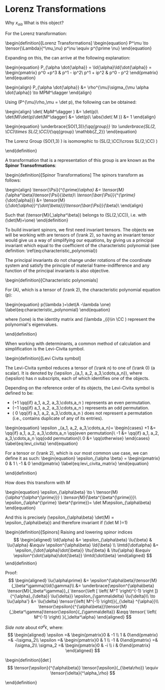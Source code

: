 # Lorenz Transformations

Why $x_{\dot{\alpha} \alpha}$  What is this object?

For the Lorenz transformation:

<!-- #TODO: Write definition of Lorentz Group -->

\begin{definition}[Lorenz Transformations]
  \begin{equation}
    P^\mu \to \tensor{\Lambda}{^\mu_\nu} p^\nu \equiv p^{\prime \nu}
  \end{equation}

  Expanding on this, the can arrive at the following explanation:

  \begin{equation}
    P_{\alpha \dot{\alpha}} = \ld{\alpha}\ld{\dot{\alpha}} = \begin{pmatrix}
      p^0 +p^3 & p^1 - ip^2\\
      p^1 + ip^2 & p^0 - p^2
    \end{pmatrix}
  \end{equation}

  \begin{align}
    P_{\alpha \dot{\alpha}} &= \rho^{\mu}\sigma_{\mu \alpha \dot{\alpha}} \to MPM^\dagger
  \end{align}

  Using \(P^{\mu}\rho_\mu = \det p\), the following can be obtained:

  \begin{align}
    \det( MpM^\dagger ) &= \det(p)\\
    \det(M)\det(p)\det(M^\dagger) &= \det(p)\\
    \abs{\det( M )} &= 1
  \end{align}

  \begin{equation}
    \underbrace{SO(1,3)}_{\qq{group}} \to \underbrace{SL(2, \CC)\times SL(2,\CC)}_{\qq{group} \mathbb{Z_2}}
  \end{equation}

  The Lorenz Group \(SO(1,3) \) is isomorephic to \(SL(2,\CC)\cross SL(2,\CC) \)

\end{definition}

A transformation that is a representation of this group is are known as the **Spinor Transofrmations**:

<!-- #TODO: Write Spinor Transformation definition in words -->

\begin{definition}[Spinor Transformations]
The spinors transform as follows:

\begin{align}
  \tensor{\Psi}{^{\prime}_\alpha} &= \tensor{M}{_\alpha^\beta}\tensor{\Psi}{_\beta}\\
  \tensor{\bar{\Psi}}{^{\prime}_{\dot{\alpha}}} &= \tensor{M}{_{\dot{\alpha}}^{\dot{\beta}}}\tensor{\bar{\Psi}}{_\beta}\\
\end{align}

Such that \(\tensor{M}{_\alpha^\beta}\) belongs to \(SL(2,\CC)\), i.e. with \(\det(M)=\one\)
\end{definition}

To build invariant spinors, we first need invariant tensors. The objects we will be working with are tensors of \(\rank 2\), so having an invariant tensor would give us a way of simplifying our equations, by giving us a principal invariant which equal to the coefficient of the characteristic polynomial (see definition: \ref{eq:characteristic_polynomial})

The principal invariants do not change under rotations of the coordinate system 
and satisfy the principle of material frame-indifference
and any function of the principal invariants is also objective.


\begin{definition}[Characteristic polynomials]

  For \(A\), which is a tensor of \(\rank 2\), the characteristic polynomial equation \(p\):

  \begin{equation}
    p(\lambda )=\det(A -\lambda \one)
    \label{eq:characteristic_polynomial}
  \end{equation}

  where \(\one\) is the identity matrix and \(\lambda _{i}\in \CC \) represent the polynomial's eigenvalues.


\end{definition}


When working with determinants, a common method of calculation and simplification is the Levi-Civita symbol.



\begin{definition}[Levi Civita symbol]

The Levi-Civita symbol reduces a tensor of \(\rank n\) to one of \(\rank 0\) (a scalar). It is denoted by \(\epsilon _{a_1, a_2, a_3,\cdots,a_n}\), where \(\epsilon\) has $n$ subscripts, each of which identifies one of the objects.

Depending on the reference order of its objects, the Levi-Civita symbol is defined to be:
 - \(+1 \qq{if} a_1, a_2, a_3,\cdots,a_n \) represents an even permutation.
 - \(−1 \qq{if} a_1, a_2, a_3,\cdots,a_n \) represents an odd permutation.
 - \( 0 \qq{if} a_1, a_2, a_3,\cdots,a_n \) does not represent a permutation (i.e., contains duplicate of any of its entries).

 \begin{equation}
 \epsilon _{a_1, a_2, a_3,\cdots,a_n}= \begin{cases}
 +1 &= \qq{if} a_1, a_2, a_3,\cdots,a_n \qq{even permutation}\\
 -1 &= \qq{if} a_1, a_2, a_3,\cdots,a_n \qq{odd permutation}\\
 0 &= \qq{otherwise}
 \end{cases}
 \label{eq:levi_civita}
 \end{equation}

 For a tensor or \(\rank 2\), which is our most common use case, we can define it as such:
  \begin{equation}
    \epsilon_{\alpha \beta} = \begin{pmatrix} 0 & 1 \\ -1 & 0 \end{pmatrix}
     \label{eq:levi_civita_matrix}
  \end{equation}

\end{definition}

How does this transform with $M$

\begin{equation}
  \epsilon_{\alpha\beta} \to \\
  \tensor{M}{_\alpha^{\alpha^{\prime}}} \\
  \tensor{M}{_\beta^{\beta^{\prime}}}\\
  \epsilon_{\alpha^{\prime} \beta^{\prime}}= \det M\epsilon_{\alpha\beta}
\end{equation}

And this is precisely \(\epsilon_{\alpha\beta} \det(M) = \epsilon_{\alpha\beta}\) and therefore invariant if \(\det M )=1\)


\begin{definition}[Spinors]
  Raising and lowering spinor indices
$$
\begin{aligned}
  \ld{\alpha} &= \epsilon_{\alpha\beta} \lu{\beta} &
  \lu{\alpha} &\equiv \epsilon^{\alpha\beta} \ld{\beta} \\
  \lmtd{\dot\alpha} &= \epsilon_{\dot{\alpha}\dot{\beta}} \ltu{\beta} &
  \ltu{\alpha} &\equiv \epsilon^{\dot{\alpha}\dot{\beta}} \lmtd{\dot\beta}
\end{aligned}
$$
\end{definition}

Proof:
$$
\begin{aligned}
  \lu{\alpha\prime} &= \epsilon^{\alpha\beta}\tensor{M}{_\beta^\gamma}\ld{\gamma}\\
  &= \underbrace{\epsilon^{\alpha\beta} \tensor{M}{_\beta^\gamma}}_{ \tensor{\left [ \left( M^T \right)^{-1} \right ]}{^{\alpha}_{\delta}} \lu{\delta}} \epsilon_{\gamma\delta} \lu{\delta}\\
  \to \lu{\alpha'} &= \lu{\delta} \tensor{\left( M^{-1} \right)}{_{\delta} ^{\alpha}}\\
  \tensor{\epsilon}{^{\alpha\beta}}\tensor{M}{_\beta^\gamma}\tensor{\epsilon}{_{\gamma\delta}} &\eqq \tensor{ \left( M^{-1} \right) }{_\delta^\alpha}
\end{aligned}
$$

*Side note* about $\epsilon\sigma^\mu\epsilon$, where:
$$
\begin{aligned}
  \epsilon =& \begin{pmatrix}0 & -1 \\ 1 & 0\end{pmatrix} =& -i\sigma_2\\
  \epsilon =& \begin{pmatrix}0 & 1 \\ -1 & 0\end{pmatrix} =& i\sigma_2\\
  \sigma_2 =& \begin{pmatrix}0 & -i \\ i & 0\end{pmatrix}
\end{aligned}
$$

\begin{definition}[$\det$]
$$
\tensor{\epsilon}{^{\alpha\beta}} \tensor{\epsilon}{_{\beta\rho}} \equiv \tensor{\delta}{^\alpha_\rho}
$$

\end{definition}
